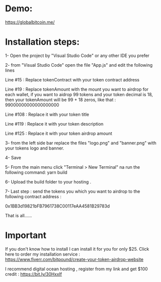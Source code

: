 
# Demo:
https://globalbitcoin.me/

# Installation steps:

1- Open the project by "Visual Studio Code" or any other IDE you prefer

2- from "Visual Studio Code" open the file "App.js" and edit the following lines

Line #15 :
Replace tokenContract with your token contract address 

Line #19 : 
Replace tokenAmount with the mount you want to airdrop for each wallet, 
if you want to aidrop 99 tokens and your token decimal is 18, 
then your tokenAmount will be 99 + 18 zeros, like that : 99000000000000000000 

Line #108 :
Replace it with your token title

Line #119 :
Replace it with your token description

Line #125 :
Replace it with your token airdrop amount

3- from the left side bar replace the files "logo.png" and "banner.png" with your tokens logo and banner.

4- Save 

5- From the main menu click "Terminal > New Terminal" na run the following command:
yarn build

6- Upload the build folder to your hosting .

7- Last step : send the tokens you which you want to airdrop to the following contract address : 

0x1BB3d19821bFB7961738C00117eAA4581B29783d


That is all......

# Important
If you don't know how to install I can install it for you for only $25. 
Click here to order my installation service : https://www.fiverr.com/bitpound/create-your-token-airdrop-website

I recommend digital ocean hosting , register from my link and get $100 credit : https://bit.ly/30HxxIf

